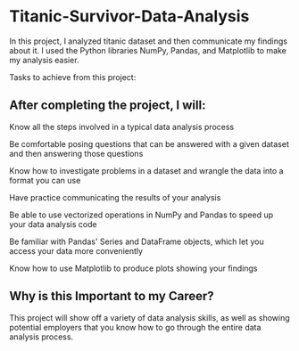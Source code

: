  # Titanic-Survivor-Data-Analysis

In this project, I analyzed titanic dataset and then communicate my findings about it. I used the Python libraries NumPy, Pandas, and Matplotlib to make my analysis easier.

Tasks to achieve from this project:
## After completing the project, I will:

Know all the steps involved in a typical data analysis process

Be comfortable posing questions that can be answered with a given dataset and then answering those questions

Know how to investigate problems in a dataset and wrangle the data into a format you can use

Have practice communicating the results of your analysis

Be able to use vectorized operations in NumPy and Pandas to speed up your data analysis code

Be familiar with Pandas' Series and DataFrame objects, which let you access your data more conveniently

Know how to use Matplotlib to produce plots showing your findings


## Why is this Important to my Career?

This project will show off a variety of data analysis skills, as well as showing potential employers that you know how to go through the entire data analysis process.
